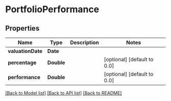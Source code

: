 # PortfolioPerformance

## Properties
Name | Type | Description | Notes
------------ | ------------- | ------------- | -------------
**valuationDate** | **Date** |  | 
**percentage** | **Double** |  | [optional] [default to 0.0]
**performance** | **Double** |  | [optional] [default to 0.0]

[[Back to Model list]](../README.md#documentation-for-models) [[Back to API list]](../README.md#documentation-for-api-endpoints) [[Back to README]](../README.md)


